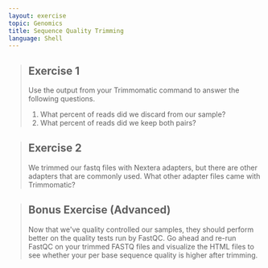 ```yaml
---
layout: exercise
topic: Genomics
title: Sequence Quality Trimming
language: Shell
---
```


> ## Exercise 1
>
> Use the output from your Trimmomatic command to answer the
> following questions.
>
> 1) What percent of reads did we discard from our sample?
> 2) What percent of reads did we keep both pairs?
>

> ## Exercise 2
> We trimmed our fastq files with Nextera adapters, 
> but there are other adapters that are commonly used.
> What other adapter files came with Trimmomatic?
>


> ## Bonus Exercise (Advanced)
>
> Now that we've quality controlled our samples, they should perform
> better on the quality tests run by FastQC. Go ahead and re-run
> FastQC on your trimmed FASTQ files and visualize the HTML files
> to see whether your per base sequence quality is higher after
> trimming.
>